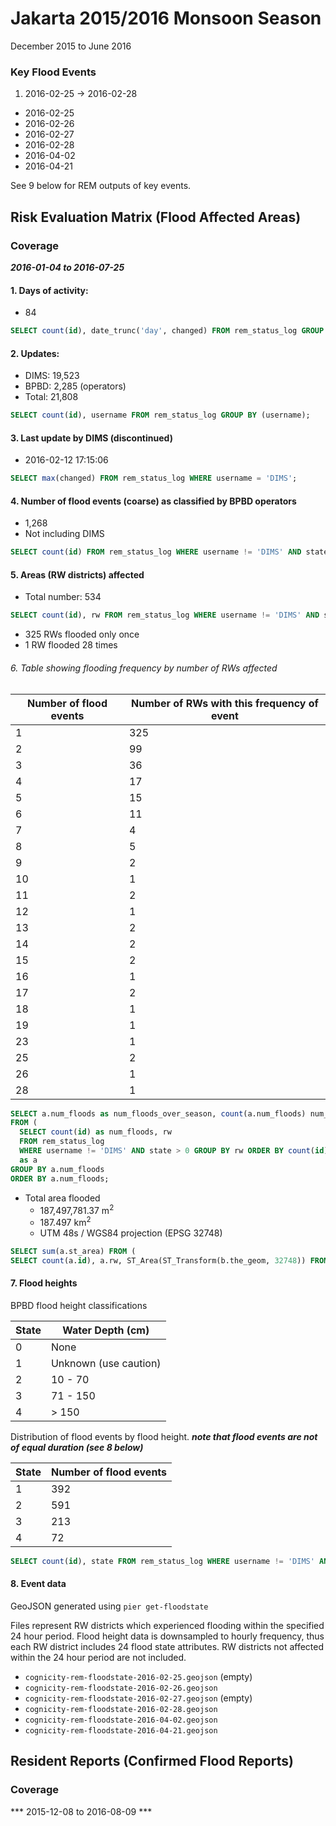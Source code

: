 Jakarta 2015/2016 Monsoon Season
================================
December 2015 to June 2016

### Key Flood Events
1. 2016-02-25 -> 2016-02-28
  * 2016-02-25
  * 2016-02-26
  * 2016-02-27
  * 2016-02-28
* 2016-04-02
* 2016-04-21

See 9 below for REM outputs of key events.

## Risk Evaluation Matrix (Flood Affected Areas)

### Coverage
***2016-01-04 to 2016-07-25***

#### 1. Days of activity:
* 84

```sql
SELECT count(id), date_trunc('day', changed) FROM rem_status_log GROUP BY (date_trunc('day', changed)) ORDER BY date_trunc('day', changed);
```
#### 2. Updates:
* DIMS: 19,523
* BPBD: 2,285 (operators)
* Total: 21,808

```sql
SELECT count(id), username FROM rem_status_log GROUP BY (username);
```
#### 3. Last update by DIMS (discontinued)
* 2016-02-12 17:15:06

```sql
SELECT max(changed) FROM rem_status_log WHERE username = 'DIMS';
```

#### 4. Number of flood events (coarse) as classified by BPBD operators
* 1,268
* Not including DIMS

```sql
SELECT count(id) FROM rem_status_log WHERE username != 'DIMS' AND state > 0;
```

#### 5. Areas (RW districts) affected
* Total number: 534

```sql
SELECT count(id), rw FROM rem_status_log WHERE username != 'DIMS' AND state > 0 GROUP BY rw ORDER BY count(id) DESC;
```

* 325 RWs flooded only once
* 1 RW flooded 28 times

###### 6. Table showing flooding frequency by number of RWs affected

Number of flood events | Number of RWs with this frequency of event
-|-
1|325
2|99
3|36
4|17
5|15
6|11
7|4
8|5
9|2
10|1
11|2
12|1
13|2
14|2
15|2
16|1
17|2
18|1
19|1
23|1
25|2
26|1
28|1


```sql
SELECT a.num_floods as num_floods_over_season, count(a.num_floods) num_areas_affected
FROM (
  SELECT count(id) as num_floods, rw
  FROM rem_status_log
  WHERE username != 'DIMS' AND state > 0 GROUP BY rw ORDER BY count(id) DESC)
  as a
GROUP BY a.num_floods
ORDER BY a.num_floods;
```

* Total area flooded
  * 187,497,781.37 m<sup>2</sup>  
  * 187.497 km<sup>2</sup>
  * UTM 48s / WGS84 projection (EPSG 32748)

```sql
SELECT sum(a.st_area) FROM (
SELECT count(a.id), a.rw, ST_Area(ST_Transform(b.the_geom, 32748)) FROM rem_status_log a, jkt_rw_boundary b WHERE a.username != 'DIMS' AND a.state > 0 AND a.rw = b.pkey GROUP BY (a.rw, ST_Area(ST_Transform(b.the_geom, 32748))) ORDER BY count(id) DESC) a
```

#### 7. Flood heights
BPBD flood height classifications

| State | Water Depth (cm) |
| ----- | ---------------- |
| 0     | None             |
| 1     | Unknown (use caution) |
| 2     | 10 - 70          |
| 3     | 71 - 150         |
| 4     | > 150            |

Distribution of flood events by flood height.
***note that flood events are not of equal duration (see 8 below)***

| State | Number of flood events |
| ----- | ---------------------- |
| 1     | 392                    |
| 2     | 591                    |
| 3     | 213                    |
| 4     | 72                     |

```sql
SELECT count(id), state FROM rem_status_log WHERE username != 'DIMS' AND state > 0 GROUP BY state ORDER BY state;
```

#### 8. Event data
GeoJSON generated using `pier get-floodstate`

Files represent RW districts which experienced flooding within the specified 24 hour period. Flood height data is downsampled to hourly frequency, thus each RW district includes 24 flood state attributes. RW districts not affected within the 24 hour period are not included.

* `cognicity-rem-floodstate-2016-02-25.geojson` (empty)
* `cognicity-rem-floodstate-2016-02-26.geojson`
* `cognicity-rem-floodstate-2016-02-27.geojson` (empty)
* `cognicity-rem-floodstate-2016-02-28.geojson`
* `cognicity-rem-floodstate-2016-04-02.geojson`
* `cognicity-rem-floodstate-2016-04-21.geojson`

## Resident Reports (Confirmed Flood Reports)

### Coverage
*** 2015-12-08 to 2016-08-09 ***

